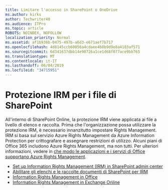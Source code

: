```yaml
---
title: Limitare l'accesso in SharePoint o OneDrive
ms.author: kirks
author: Techwriter40
ms.audience: ITPro
ms.topic: article
ROBOTS: NOINDEX, NOFOLLOW
localization_priority: Normal
ms.assetid: af1b936b-0475-497b-a6d3-e671aef7b717
ms.openlocfilehash: 4d8145ccb60056a4cdaee4b8b9d9e8a4183af571
ms.sourcegitcommit: 6d341637dbb14e90726a1ce1d68f077ace9bb765
ms.translationtype: MT
ms.contentlocale: it-IT
ms.lasthandoff: 06/04/2019
ms.locfileid: "34715951"
---
```

# <a name="irm-protection-to-sharepoint-files"></a>Protezione IRM per i file di SharePoint


<p>All'interno di SharePoint Online, la protezione IRM viene applicata ai file a livello di elenco e raccolta. Prima che l'organizzazione possa utilizzare la protezione IRM, è necessario innanzitutto impostare Rights Management. IRM si basa sul servizio Azure Rights Management da Azure Information Protection per crittografare e assegnare restrizioni di utilizzo. Alcuni piani di Office 365 includono Azure Rights Management, ma non tutti. Per ulteriori informazioni, vedere in <a href="https://docs.microsoft.com/azure/information-protection/understand-explore/office-apps-services-support" data-linktype="external">che modo le applicazioni e i servizi di Office supportano Azure Rights Management</a>.</p> <ul> <li><a href="https://docs.microsoft.com/en-us/office365/securitycompliance/set-up-irm-in-sp-admin-center">Set up Information Rights Management (IRM) in SharePoint admin center</a></li> <li><a href="https://docs.microsoft.com/en-us/office365/securitycompliance/set-up-irm-in-sp-admin-center#irm-enable-sharepoint-document-libraries-and-lists">Abilitare gli elenchi e le raccolte documenti di SharePoint per IRM</a></li> <li><a href="https://support.office.com/en-US/Article/Information-Rights-Management-in-Office-c7a70797-6b1e-493f-acf7-92a39b85e30c">Information Rights Management in Office</a></li> <li><a href="https://docs.microsoft.com/en-us/office365/SecurityCompliance/information-rights-management-in-exchange-online">Information Rights Management in Exchange Online</a></li> </ul>


